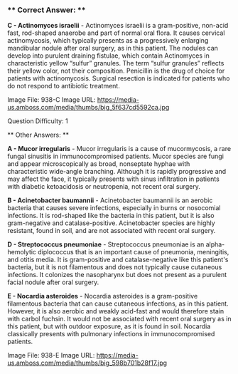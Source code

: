 ### ** Correct Answer: **

**C - Actinomyces israelii** - Actinomyces israelii is a gram-positive, non-acid fast, rod-shaped anaerobe and part of normal oral flora. It causes cervical actinomycosis, which typically presents as a progressively enlarging mandibular nodule after oral surgery, as in this patient. The nodules can develop into purulent draining fistulae, which contain Actinomyces in characteristic yellow “sulfur” granules. The term “sulfur granules” reflects their yellow color, not their composition. Penicillin is the drug of choice for patients with actinomycosis. Surgical resection is indicated for patients who do not respond to antibiotic treatment.

Image File: 938-C
Image URL: https://media-us.amboss.com/media/thumbs/big_5f637cd5592ca.jpg

Question Difficulty: 1

** Other Answers: **

**A - Mucor irregularis** - Mucor irregularis is a cause of mucormycosis, a rare fungal sinusitis in immunocompromised patients. Mucor species are fungi and appear microscopically as broad, nonseptate hyphae with characteristic wide-angle branching. Although it is rapidly progressive and may affect the face, it typically presents with sinus infiltration in patients with diabetic ketoacidosis or neutropenia, not recent oral surgery.

**B - Acinetobacter baumannii** - Acinetobacter baumannii is an aerobic bacteria that causes severe infections, especially in burns or nosocomial infections. It is rod-shaped like the bacteria in this patient, but it is also gram-negative and catalase-positive. Acinetobacter species are highly resistant, found in soil, and are not associated with recent oral surgery.

**D - Streptococcus pneumoniae** - Streptococcus pneumoniae is an alpha-hemolytic diplococcus that is an important cause of pneumonia, meningitis, and otitis media. It is gram-positive and catalase-negative like this patient's bacteria, but it is not filamentous and does not typically cause cutaneous infections. It colonizes the nasopharynx but does not present as a purulent facial nodule after oral surgery.

**E - Nocardia asteroides** - Nocardia asteroides is a gram-positive filamentous bacteria that can cause cutaneous infections, as in this patient. However, it is also aerobic and weakly acid-fast and would therefore stain with carbol fuchsin. It would not be associated with recent oral surgery as in this patient, but with outdoor exposure, as it is found in soil. Nocardia classically presents with pulmonary infections in immunocompromised patients.

Image File: 938-E
Image URL: https://media-us.amboss.com/media/thumbs/big_598b701b28f17.jpg

